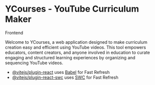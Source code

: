 # YCourses - YouTube Curriculum Maker 
Frontend

Welcome to YCourses, a web application designed to make curriculum creation easy and efficient using YouTube videos. This tool empowers educators, content creators, and anyone involved in education to curate engaging and structured learning experiences by organizing and sequencing YouTube videos.

- [@vitejs/plugin-react](https://github.com/vitejs/vite-plugin-react/blob/main/packages/plugin-react/README.md) uses [Babel](https://babeljs.io/) for Fast Refresh
- [@vitejs/plugin-react-swc](https://github.com/vitejs/vite-plugin-react-swc) uses [SWC](https://swc.rs/) for Fast Refresh
